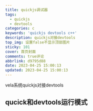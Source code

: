 ```yaml
---
title: quickjs调试器
tags:
  - quickjs
  - devtools
categories: c
keywords: 'quickjs devtools c++'
description: quickjs对接devtools
top_img: 设置false不显示顶部图片
sticky: 101
cover: 首页封面
comments: true评论
abbrlink: d9795d88
date: 2023-04-25 15:00:13
updated: 2023-04-25 15:00:13
---
```




vela系统quickjs对接devtools

<!-- more -->

## qucick和devtools运行模式

